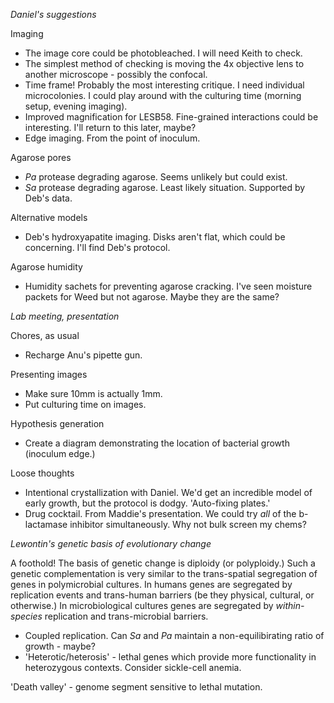 *Daniel's suggestions*

Imaging
- The image core could be photobleached. I will need Keith to check.
- The simplest method of checking is moving the 4x objective lens to another microscope - possibly the confocal.
- Time frame! Probably the most interesting critique. I need individual microcolonies. I could play around with the culturing time (morning setup, evening imaging).
- Improved magnification for LESB58. Fine-grained interactions could be interesting. I'll return to this later, maybe?
- Edge imaging. From the point of inoculum.

Agarose pores
- *Pa* protease degrading agarose. Seems unlikely but could exist.
- *Sa* protease degrading agarose. Least likely situation. Supported by Deb's data.

Alternative models
- Deb's hydroxyapatite imaging. Disks aren't flat, which could be concerning. I'll find Deb's protocol.

Agarose humidity
- Humidity sachets for preventing agarose cracking. I've seen moisture packets for Weed but not agarose. Maybe they are the same?

*Lab meeting, presentation*

Chores, as usual
- Recharge Anu's pipette gun.

Presenting images
- Make sure 10mm is actually 1mm.
- Put culturing time on images.

Hypothesis generation
- Create a diagram demonstrating the location of bacterial growth (inoculum edge.)

Loose thoughts
- Intentional crystallization with Daniel. We'd get an incredible model of early growth, but the protocol is dodgy. 'Auto-fixing plates.'
- Drug cocktail. From Maddie's presentation. We could try *all* of the b-lactamase inhibitor simultaneously. Why not bulk screen my chems?

*Lewontin's genetic basis of evolutionary change*

A foothold! The basis of genetic change is diploidy (or polyploidy.) Such a genetic complementation is very similar to the trans-spatial segregation of genes in polymicrobial cultures. In humans genes are segregated by replication events and trans-human barriers (be they physical, cultural, or otherwise.) In microbiological cultures genes are segregated by *within-species* replication and trans-microbial barriers.
- Coupled replication. Can *Sa* and *Pa* maintain a non-equilibirating ratio of growth - maybe?
- 'Heterotic/heterosis' - lethal genes which provide more functionality in heterozygous contexts. Consider sickle-cell anemia.

'Death valley' - genome segment sensitive to lethal mutation.